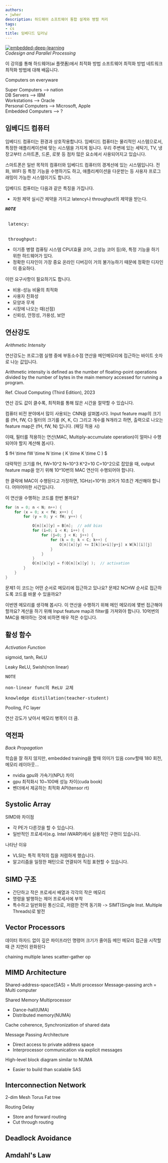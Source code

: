 ```yaml
---
authors:
- jwher
description: 하드웨어 소프트웨어 통합 설계와 병렬 처리
tags:
- cs
title: 임베디드 딥러닝
---
```


[![embedded-deep-learning](/img/logos/cap_logo.png)](/categories/ml/embedded-deep-learning/)  
*Codesign and Parallel Processing*

<!--truncate-->

이 강의를 통해 하드웨어(ai 플랫폼)에서 최적화 방법
소프트웨어 최적화 방법 네트워크 최적화 방법에 대해 배웁니다.

Computers on everyware

Super Computers         --> nation  
DB Servers              --> IBM  
Workstations            --> Oracle  
Personal Computers      --> Microsoft, Apple  
Embedded Computers      --> ?  

## 임베디드 컴퓨터
임베디드 컴퓨터는 환경과 상호작용합니다.
임베디드 컴퓨터는 물리적인 시스템으로서, 특정한 애플리케이션에 맞는 시스템을 가지게 됩니다.
우리 주변에 있는 세탁기, TV, 냉장고부터 스마트폰, 드론, 로봇 등 점차 많은 요소에서 사용되어지고 있습니다.

스마트폰은 일반 목적의 컴퓨터와 임베디드 컴퓨터의 경계선에 있는 시스템입니다.
전화, WIFI 등 특정 기능을 수행하기도 하고, 애플리케이션을 다운받는 등 사용자 프로그래밍이 가능한 시스템이기도 합니다.

임베디드 컴퓨터는 다음과 같은 특징을 가집니다.
- 자원 제약
실시간 제약을 가지고 latency나 throughput의 제약을 받는다.

<!-- > **_NOTE_**   -->
<pre>
<b><i>NOTE</i></b>
<br/>
&nbsp;latency:  
<br/>
&nbsp;throughput:
</pre>

- 이기종 병렬 컴퓨팅 시스템
CPU(효율 코어, 고성능 코어 등)와, 특정 기능을 하기 위한 하드웨어가 있다.
- 정확한 디자인이 가장 중요
온라인 디버깅이 거의 불가능하기 때문에 정확한 디자인이 중요하다.

이런 요구사항이 필요하기도 합니다.
- 비용-성능 비율의 최적화
- 사용자 친화성
- 모양과 무게
- 시장에 나오는 때(선점)
- 신뢰성, 안정성, 가용성, 보안

## 연산강도
*Arithmetic Intensity*

연산강도는 프로그램 실행 중에 부동소수점 연산을 메인메모리에 접근하는 바이트 숫자로 나눈 값입니다.

Arithmetic intensity is defined as the number of floating-point operations divided by the number of bytes in the main memory accessed for running a program.

Ref. Cloud Computing (Third Edition), 2023

연산 강도 값이 클수록, 최적화를 통해 많은 시간을 절약할 수 있습니다.

컴퓨터 비전 분야에서 많이 사용되는 CNN을 살펴봅시다.
Input feature map의 크기를 (fH, fW, C)
필터의 크기를 (K, K, C) 그리고 개수를 N개라고 하면,
출력으로 나오는 feature map은 (fH, fW, N) 입니다. (패딩 적용 시)

이때, 필터를 적용하는 연산(MAC, Multiply-accumulate operation)이 얼마나 수행되어야 할지 계산해 봅시다.

$ fH \time fW \time N \time ( K \time K \time C ) $

대략적인 크기를 fH, fW=10^2 N=10^3 K^2=10 C=10^2으로 잡았을 때,
output feature map을 얻기 위해 10^10번의 MAC 연산이 수행되어야 합니다.

한 클락에 MAC이 수행된다고 가정하면, 1GHz(=10^9) 코어가 10초간 계산해야 합니다. 어마어마한 시간입니다.

이 연산을 수행하는 코드를 한번 볼까요?
```c
for (n = 0; n < N; n++) {
    for (x = 0; x < fW; x++) {
        for (y = 0; y < fH; y++) {

            O[n][x][y] = B[n];	// add bias
            for (i=0; i < K; i++) {
                for (j=0; j < K; j++) {
                    for (k = 0; k < C; k++) {
                        O[n][x][y] += I[k][x+i][y+j] x W[k][i][j]
                    }
                }
            }
            O[n][x][y] = f(O[n][x][y] );  // activation
        }
    }
}
```

문제1 이 코드는 어떤 순서로 메모리에 접근하고 있나요?
문제2 NCHW 순서로 접근하도록 코드를 바꿀 수 있을까요?

이번엔 메모리를 생각해 봅시다. 이 연산을 수행하기 위해 메인 메모리에 몇번 접근해야 할까요? 계산을 하기 위해 Input feature map과 filter를 가져와야 합니다. 10억번의 MAC을 해야하는 것에 비하면 매우 적은 수입니다.

## 활성 함수
*Activation Function*

sigmoid, tanh, ReLU

Leaky ReLU, Swish(non linear)

<pre>
NOTE

non-linear func의 ReLU 교체

knowledge distillation(teacher-student)
</pre>

Pooling, FC layer

연산 강도가 낮아서 메모리 병목이 더 큼.

## 역전파
*Back Propagation*

학습을 잘 하지 않지만, embedded training을 할때 의미가 있음
conv할때 180 회전, 메모리 레이아웃...

* nvidia gpu와 가속기(NPU) 차이
* gpu 최적화시 10~100배 성능 차이(cuda book)
* 벤더에서 제공하는 최적화 API(tensor rt)

## Systolic Array
SIMD와 차이점
- 각 PE가 다른것을 할 수 있습니다.
- 일반적인 프로세서(e.g. Intel iWARP)에서 실용적인 구현이 있습니다.

나타난 이유
- VLSI는 특적 목적의 칩을 저렴하게 했습니다.
- 알고리즘을 일정한 패턴으로 연결되어 직접 표현할 수 있습니다.

## SIMD 구조
- 간단하고 작은 프로세서 배열과 각각의 작은 메모리
- 명령을 발행하는 제어 프로세서에 부착
- 특수하고 일반화된 통신으로, 저렴한 전역 동기화
-> SIMT(Single Inst. Multiple Threads)로 발전

## Vector Processors

데이터 하자드 없이 깊은 파이프라인
명령어 크기가 줄어듬
메인 메모리 접근을 시작할 때 큰 지연이 완화된다

chaining
multiple lanes
scatter-gather op

## MIMD Architecture

Shared-address-space(SAS) = Multi processor
Message-passing arch = Multi computer

Shared Memory Multiprocessor
- Dance-hall(UMA)
- Distributed memory(NUMA)

Cache coherence, Synchronization of shared data

Message Passing Architecture
- Direct access to private address space
- Interprocessor communication via explicit messages

High-level block diagram similar to NUMA
- Easier to build than scalable SAS

## Interconnection Network

2-dim Mesh
Torus
Fat tree

Routing Delay
- Store and forward routing
- Cut through routing

## Deadlock Avoidance

## Amdahl's Law
